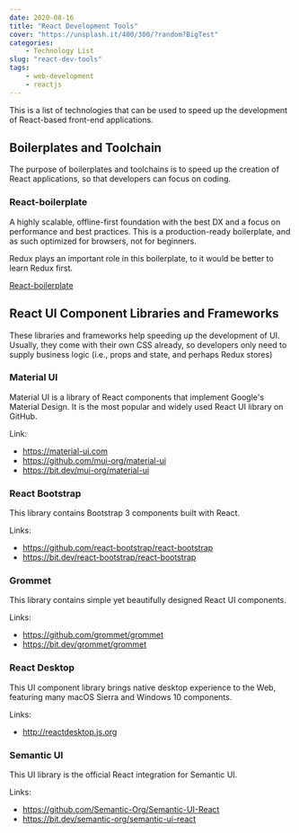 ```yaml
---
date: 2020-08-16
title: "React Development Tools"
cover: "https://unsplash.it/400/300/?random?BigTest"
categories: 
    - Technology List
slug: "react-dev-tools"
tags:
    - web-development
    - reactjs
---
```


This is a list of technologies that can be used to speed up the development of React-based front-end applications. 



## Boilerplates and Toolchain

The purpose of boilerplates and toolchains is to speed up the creation of React applications, so that developers can focus on coding.

### React-boilerplate

A highly scalable, offline-first foundation with the best DX and a focus on performance and best practices. This is a production-ready boilerplate, and as such optimized for browsers, not for beginners.

Redux plays an important role in this boilerplate, to it would be better to learn Redux first.

[React-boilerplate](https://github.com/react-boilerplate/react-boilerplate)



## React UI Component Libraries and Frameworks

These libraries and frameworks help speeding up the development of UI. Usually, they come with their own CSS already, so developers only need to supply business logic (i.e., props and state, and perhaps Redux stores)

### Material UI

Material UI is a library of React components that implement Google's Material Design. It is the most popular and widely used React UI library on GitHub. 

Link: 

- https://material-ui.com
- https://github.com/mui-org/material-ui
- https://bit.dev/mui-org/material-ui



### React Bootstrap

This library contains Bootstrap 3 components built with React. 

Links:

- https://github.com/react-bootstrap/react-bootstrap
- https://bit.dev/react-bootstrap/react-bootstrap



### Grommet

This library contains simple yet beautifully designed React UI components.

Links:

- https://github.com/grommet/grommet
- https://bit.dev/grommet/grommet



### React Desktop

This UI component library brings native desktop experience to the Web, featuring many macOS Sierra and Windows 10 components.

Links:

- http://reactdesktop.js.org



### Semantic UI

This UI library is the official React integration for Semantic UI. 

Links: 

- https://github.com/Semantic-Org/Semantic-UI-React
- https://bit.dev/semantic-org/semantic-ui-react



